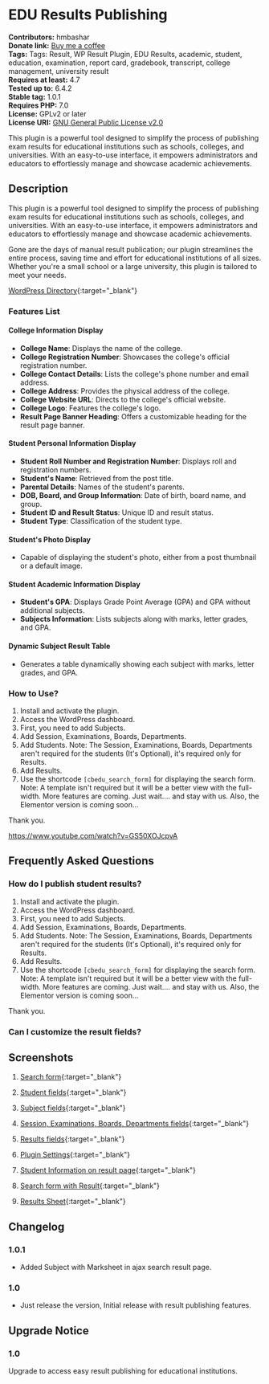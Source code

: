 # EDU Results Publishing

**Contributors:** hmbashar  
**Donate link:** [Buy me a coffee](https://www.buymeacoffee.com/hmbashar)  
**Tags:** Tags: Result, WP Result Plugin, EDU Results, academic, student, education, examination, report card, gradebook, transcript, college management, university result  
**Requires at least:** 4.7  
**Tested up to:** 6.4.2  
**Stable tag:** 1.0.1  
**Requires PHP:** 7.0  
**License:** GPLv2 or later  
**License URI:** [GNU General Public License v2.0](https://www.gnu.org/licenses/gpl-2.0.html)

This plugin is a powerful tool designed to simplify the process of publishing exam results for educational institutions such as schools, colleges, and universities. With an easy-to-use interface, it empowers administrators and educators to effortlessly manage and showcase academic achievements.

## Description

This plugin is a powerful tool designed to simplify the process of publishing exam results for educational institutions such as schools, colleges, and universities. With an easy-to-use interface, it empowers administrators and educators to effortlessly manage and showcase academic achievements.

Gone are the days of manual result publication; our plugin streamlines the entire process, saving time and effort for educational institutions of all sizes. Whether you're a small school or a large university, this plugin is tailored to meet your needs.

[WordPress Directory](https://wordpress.org/plugins/edu-results-publishing){:target="_blank"}

### **Features List**

#### College Information Display
- **College Name**: Displays the name of the college.
- **College Registration Number**: Showcases the college's official registration number.
- **College Contact Details**: Lists the college's phone number and email address.
- **College Address**: Provides the physical address of the college.
- **College Website URL**: Directs to the college's official website.
- **College Logo**: Features the college's logo.
- **Result Page Banner Heading**: Offers a customizable heading for the result page banner.

#### Student Personal Information Display
- **Student Roll Number and Registration Number**: Displays roll and registration numbers.
- **Student's Name**: Retrieved from the post title.
- **Parental Details**: Names of the student's parents.
- **DOB, Board, and Group Information**: Date of birth, board name, and group.
- **Student ID and Result Status**: Unique ID and result status.
- **Student Type**: Classification of the student type.

#### Student's Photo Display
- Capable of displaying the student's photo, either from a post thumbnail or a default image.

#### Student Academic Information Display
- **Student's GPA**: Displays Grade Point Average (GPA) and GPA without additional subjects.
- **Subjects Information**: Lists subjects along with marks, letter grades, and GPA.

#### Dynamic Subject Result Table
- Generates a table dynamically showing each subject with marks, letter grades, and GPA.

### How to Use?

1. Install and activate the plugin.
2. Access the WordPress dashboard.
3. First, you need to add Subjects.
4. Add Session, Examinations, Boards, Departments.
5. Add Students. Note: The Session, Examinations, Boards, Departments aren't required for the students (It's Optional), it's required only for Results.
6. Add Results.
7. Use the shortcode `[cbedu_search_form]` for displaying the search form. Note: A template isn't required but it will be a better view with the full-width.
   More features are coming. Just wait.... and stay with us. Also, the Elementor version is coming soon...

Thank you.

https://www.youtube.com/watch?v=GS50XOJcpvA

## Frequently Asked Questions

### How do I publish student results?

1. Install and activate the plugin.
2. Access the WordPress dashboard.
3. First, you need to add Subjects.
4. Add Session, Examinations, Boards, Departments.
5. Add Students. Note: The Session, Examinations, Boards, Departments aren't required for the students (It's Optional), it's required only for Results.
6. Add Results.
7. Use the shortcode `[cbedu_search_form]` for displaying the search form. Note: A template isn't required but it will be a better view with the full-width.
   More features are coming. Just wait.... and stay with us. Also, the Elementor version is coming soon...

Thank you.

### Can I customize the result fields?



## Screenshots

1. [Search form](https://raw.githubusercontent.com/hmbashar/edu-results-publishing/master/screenshots/screenshot-1.png){:target="_blank"}

2. [Student fields](https://raw.githubusercontent.com/hmbashar/edu-results-publishing/master/screenshots/screenshot-2.png){:target="_blank"}

3. [Subject fields](https://raw.githubusercontent.com/hmbashar/edu-results-publishing/master/screenshots/screenshot-3.png){:target="_blank"}

4. [Session, Examinations, Boards, Departments fields](https://raw.githubusercontent.com/hmbashar/edu-results-publishing/master/screenshots/screenshot-4.png){:target="_blank"}

5. [Results fields](https://raw.githubusercontent.com/hmbashar/edu-results-publishing/master/screenshots/screenshot-5.png){:target="_blank"}

6. [Plugin Settings](https://raw.githubusercontent.com/hmbashar/edu-results-publishing/master/screenshots/screenshot-6.png){:target="_blank"}

7. [Student Information on result page](https://raw.githubusercontent.com/hmbashar/edu-results-publishing/master/screenshots/screenshot-7.png){:target="_blank"}

8. [Search form with Result](https://raw.githubusercontent.com/hmbashar/edu-results-publishing/master/screenshots/screenshot-8.png){:target="_blank"}

9. [Results Sheet](https://raw.githubusercontent.com/hmbashar/edu-results-publishing/master/screenshots/screenshot-9.png){:target="_blank"}

## Changelog

### 1.0.1
- Added Subject with Marksheet in ajax search result page.

### 1.0
- Just release the version, Initial release with result publishing features.

## Upgrade Notice

### 1.0
Upgrade to access easy result publishing for educational institutions.
